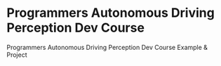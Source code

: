 # Programmers Autonomous Driving Perception Dev Course
Programmers Autonomous Driving Perception Dev Course Example & Project